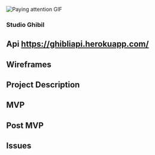 ![Paying attention GIF](https://media.giphy.com/media/3oEdvdEl6fCc53I0Za/giphy.gif)


### Studio Ghibil

## Api https://ghibliapi.herokuapp.com/

## Wireframes

## Project Description 

## MVP

## Post MVP

## Issues